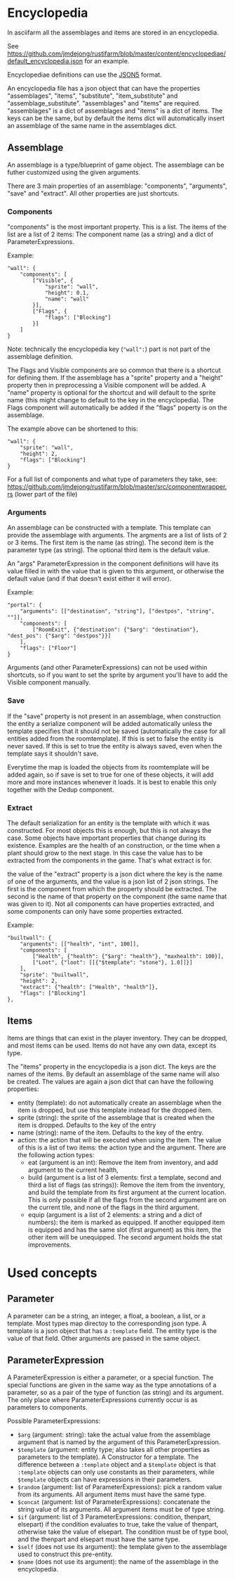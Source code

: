 
# Encyclopedia

In asciifarm all the assemblages and items are stored in an encyclopedia.

See https://github.com/jmdejong/rustifarm/blob/master/content/encyclopediae/default_encyclopedia.json for an example.

Encyclopediae definitions can use the [JSON5](https://json5.org/) format.

An encyclopedia file has a json object that can have the properties "assemblages", "items", "substitute", "item_substitute" and "assemblage_substitute".
"assemblages" and "items" are required.
"assemblages" is a dict of assemblages and "items" is a dict of items.
The keys can be the same, but by default the items dict will automatically insert an assemblage of the same name in the assemblages dict.

## Assemblage

An assemblage is a type/blueprint of game object.
The assemblage can be futher customized using the given arguments.

There are 3 main properties of an assemblage: "components", "arguments", "save" and "extract".
All other properties are just shortcuts.

### Components

"components" is the most important property. This is a list.
The items of the list are a list of 2 items: The component name (as a string) and a dict of ParameterExpressions.

Example:

	"wall": {
		"components": [
			["Visible", {
				"sprite": "wall",
				"height": 0.1,
				"name": "wall"
			}],
			["Flags", {
				"flags": ["Blocking"]
			}]
		]
	}

Note: technically the encyclopedia key (`"wall":`) part is not part of the assemblage definition.

The Flags and Visible components are so common that there is a shortcut for defining them.
If the assemblage has a "sprite" property and a "height" property then in preprocessing a Visible component will be added.
A "name" property is optional for the shortcut and will default to the sprite name (this might change to default to the key in the encyclopedia).
The Flags component will automatically be added if the "flags" poperty is on the assemblage.

The example above can be shortened to this:

	"wall": {
		"sprite": "wall",
		"height": 2,
		"flags": ["Blocking"]
	}

For a full list of components and what type of parameters they take, see: https://github.com/jmdejong/rustifarm/blob/master/src/componentwrapper.rs (lower part of the file)

### Arguments

An assemblage can be constructed with a template.
This template can provide the assemblage with arguments.
The argments are a list of lists of 2 or 3 items.
The first item is the name (as string).
The second item is the parameter type (as string).
The optional third item is the default value.

An "args" ParameterExpression in the component definitions will have its value filled in with the value that is given to this argument, or otherwise the default value (and if that doesn't exist either it will error).

Example: 

	"portal": {
		"arguments": [["destination", "string"], ["destpos", "string", ""]],
		"components": [
			["RoomExit", {"destination": {"$arg": "destination"}, "dest_pos": {"$arg": "destpos"}}]
		],
		"flags": ["Floor"]
	}

Arguments (and other ParameterExpressions) can not be used within shortcuts, so if you want to set the sprite by argument you'll have to add the Visible component manually.


### Save

If the "save" property is not present in an assemblage, when construction the entity a serialize component will be added automatically unless the template specifies that it should not be saved (automatically the case for all entities added from the roomtemplate).
If this is set to false the entity is never saved.
If this is set to true the entity is always saved, even when the template says it shouldn't save.

Everytime the map is loaded the objects from its roomtemplate will be added again, so if save is set to true for one of these objects, it will add more and more instances whenever it loads. It is best to enable this only together with the Dedup component.

### Extract

The default serialization for an entity is the template with which it was constructed.
For most objects this is enough, but this is not always the case.
Some objects have important properties that change during its existence.
Examples are the health of an construction, or the time when a plant should grow to the next stage.
In this case the value has to be extracted from the components in the game. That's what extract is for.

the value of the "extract" property is a json dict where the key is the name of one of the arguments, and the value is a json list of 2 json strings.
The first is the component from which the property should be extracted. The second is the name of that property on the component (the same name that was given to it).
Not all components can have properties extracted, and some components can only have some properties extracted.

Example:

	"builtwall": {
		"arguments": [["health", "int", 100]],
		"components": [
			["Health", {"health": {"$arg": "health"}, "maxhealth": 100}],
			["Loot", {"loot": [[{"$template": "stone"}, 1.0]]}]
		],
		"sprite": "builtwall",
		"height": 2,
		"extract": {"health": ["Health", "health"]},
		"flags": ["Blocking"]
	},

## Items

Items are things that can exist in the player inventory.
They can be dropped, and most items can be used.
Items do not have any own data, except its type.

The "items" property in the encyclopedia is a json dict.
The keys are the names of the items. By default an assemblage of the same name will also be created.
The values are again a json dict that can have the following properties:

- entity (template): do not automatically create an assemblage when the item is dropped, but use this template instead for the dropped item.
- sprite (string): the sprite of the assemblage that is created when the item is dropped. Defaults to the key of the entry
- name (string): name of the item. Defaults to the key of the entry.
- action: the action that will be executed when using the item. The value of this is a list of two items: the action type and the argument. There are the following action types:
  - eat (argument is an int): Remove the item from inventory, and add argument to the current health,
  - build (argument is a list of 3 elements: first a template, second and third a list of flags (as strings)): Remove the item from the inventory, and build the template from its first argument at the current location. This is only possible if all the flags from the second argument are on the current tile, and none of the flags in the third argument.
  - equip (argument is a list of 2 elements: a string and a dict of numbers): the item is marked as equipped. If another equipped item is equipped and has the same slot (first argument) as this item, the other item will be unequipped. The second argument holds the stat improvements.

# Used concepts

## Parameter
A parameter can be a string, an integer, a float, a boolean, a list, or a template.
Most types map directoy to the corresponding json type.
A template is a json object that has a `:template` field.
The entity type is the value of that field.
Other arguments are passed in the same object.


## ParameterExpression

A ParameterExpression is either a parameter, or a special function.
The special functions are given in the same way as the type annotations of a parameter, so as a pair of the type of function (as string) and its argument.
The only place where ParameterExpressions currently occur is as parameters to components.

Possible ParameterExpressions:

- `$arg` (argument: string): take the actual value from the assemblage argument that is named by the argument of this ParameterExpression.
- `$template` (argument: entity type; also takes all other properties as parameters to the template). A Constructor for a template. The difference between a `:template` object and a `$template` object is that `:template` objects can only use constants as their parameters, while `$template` objects can have expressions in their parameters.
- `$random` (argument: list of ParameterExpressions): pick a random value from its arguments. All argument items must have the same type.
- `$concat` (argument: list of ParameterExpressions): concatenate the string value of its arguments. All argument items must be of type string.
- `$if` (argument: list of 3 ParameterExpressions: condition, thenpart, elsepart) if the condition evaluates to true, take the value of thenpart, otherwise take the value of elsepart. The condition must be of type bool, and the thenpart and elsepart must have the same type.
- `$self` (does not use its argument): the template given to the assemblage used to construct this pre-entity.
- `$name` (does not use its argument): the name of the assemblage in the encyclopedia.
